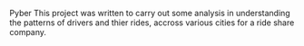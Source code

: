 Pyber
This project was written to carry out some analysis in understanding the patterns of drivers and thier rides, accross various cities for a ride share company. 
